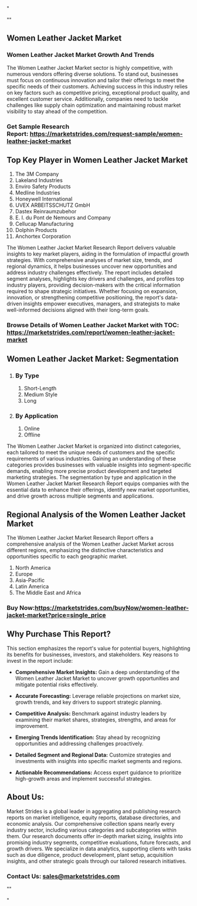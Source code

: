 <p>"</p>
<p>""</p>
<h2>Women Leather Jacket Market&nbsp;</h2>
<h3>Women Leather Jacket Market Growth And Trends</h3>
<p>The Women Leather Jacket Market sector is highly competitive, with numerous vendors offering diverse solutions. To stand out, businesses must focus on continuous innovation and tailor their offerings to meet the specific needs of their customers. Achieving success in this industry relies on key factors such as competitive pricing, exceptional product quality, and excellent customer service. Additionally, companies need to tackle challenges like supply chain optimization and maintaining robust market visibility to stay ahead of the competition.</p>
<h3><strong>Get Sample Research Report:</strong>&nbsp;<a href="https://marketstrides.com/request-sample/women-leather-jacket-market">https://marketstrides.com/request-sample/women-leather-jacket-market</a></h3>
<h2>Top Key Player in Women Leather Jacket Market</h2>
<ol>
<li>The 3M Company</li>
<li>Lakeland Industries</li>
<li>Enviro Safety Products</li>
<li>Medline Industries</li>
<li>Honeywell International</li>
<li>UVEX ARBEITSSCHUTZ GmbH</li>
<li>Dastex Reinraumzubehor</li>
<li>E. I. du Pont de Nemours and Company</li>
<li>Cellucap Manufacturing</li>
<li>Dolphin Products</li>
<li>Anchortex Corporation</li>
</ol>
<p>The Women Leather Jacket Market Research Report delivers valuable insights to key market players, aiding in the formulation of impactful growth strategies. With comprehensive analyses of market size, trends, and regional dynamics, it helps businesses uncover new opportunities and address industry challenges effectively. The report includes detailed segment analyses, highlights key drivers and challenges, and profiles top industry players, providing decision-makers with the critical information required to shape strategic initiatives. Whether focusing on expansion, innovation, or strengthening competitive positioning, the report's data-driven insights empower executives, managers, and strategists to make well-informed decisions aligned with their long-term goals.</p>
<h3><strong>Browse Details of Women Leather Jacket Market with TOC:</strong> <a href="https://marketstrides.com/report/women-leather-jacket-market">https://marketstrides.com/report/women-leather-jacket-market</a></h3>
<h2>Women Leather Jacket Market: Segmentation</h2>
<ol>
<li>
<h3>By Type</h3>
<ol>
<li>Short-Length</li>
<li>Medium Style</li>
<li>Long</li>
</ol>
</li>
<li>
<h3>By Application</h3>
<ol>
<li>Online</li>
<li>Offline</li>
</ol>
</li>
</ol>
<p>The Women Leather Jacket Market is organized into distinct categories, each tailored to meet the unique needs of customers and the specific requirements of various industries. Gaining an understanding of these categories provides businesses with valuable insights into segment-specific demands, enabling more precise product development and targeted marketing strategies. The segmentation by type and application in the Women Leather Jacket Market Research Report equips companies with the essential data to enhance their offerings, identify new market opportunities, and drive growth across multiple segments and applications.</p>
<h2>Regional Analysis of the Women Leather Jacket Market</h2>
<p>The Women Leather Jacket Market Research Report offers a comprehensive analysis of the Women Leather Jacket Market across different regions, emphasizing the distinctive characteristics and opportunities specific to each geographic market.</p>
<ol>
<li>North America</li>
<li>Europe</li>
<li>Asia-Pacific</li>
<li>Latin America</li>
<li>The Middle East and Africa</li>
</ol>
<h3><strong>Buy Now:<a href="https://marketstrides.com/buyNow/women-leather-jacket-market?price=single_price">https://marketstrides.com/buyNow/women-leather-jacket-market?price=single_price</a></strong></h3>
<h2>Why Purchase This Report?</h2>
<p>This section emphasizes the report's value for potential buyers, highlighting its benefits for businesses, investors, and stakeholders. Key reasons to invest in the report include:</p>
<ul>
<li><strong>Comprehensive Market Insights:</strong> Gain a deep understanding of the Women Leather Jacket Market to uncover growth opportunities and mitigate potential risks effectively.</li>
</ul>
<ul>
<li><strong>Accurate Forecasting:</strong> Leverage reliable projections on market size, growth trends, and key drivers to support strategic planning.</li>
</ul>
<ul>
<li><strong>Competitive Analysis:</strong> Benchmark against industry leaders by examining their market shares, strategies, strengths, and areas for improvement.</li>
</ul>
<ul>
<li><strong>Emerging Trends Identification:</strong> Stay ahead by recognizing opportunities and addressing challenges proactively.</li>
</ul>
<ul>
<li><strong>Detailed Segment and Regional Data:</strong> Customize strategies and investments with insights into specific market segments and regions.</li>
</ul>
<ul>
<li><strong>Actionable Recommendations:</strong> Access expert guidance to prioritize high-growth areas and implement successful strategies.</li>
</ul>
<h2>About Us:</h2>
<p>Market Strides is a global leader in aggregating and publishing research reports on market intelligence, equity reports, database directories, and economic analysis. Our comprehensive collection spans nearly every industry sector, including various categories and subcategories within them. Our research documents offer in-depth market sizing, insights into promising industry segments, competitive evaluations, future forecasts, and growth drivers. We specialize in data analytics, supporting clients with tasks such as due diligence, product development, plant setup, acquisition insights, and other strategic goals through our tailored research initiatives.</p>
<h3><strong>Contact Us: <a href="mailto:sales@marketstrides.com">sales@marketstrides.com</a></strong></h3>
<p>""</p>
<p>"</p>
